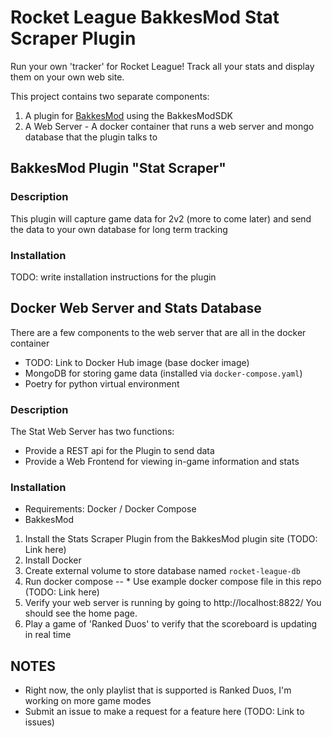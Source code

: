 # Rocket League BakkesMod Stat Scraper Plugin

Run your own 'tracker' for Rocket League!  Track all your stats and display them on your own web site.

This project contains two separate components:
1. A plugin for [BakkesMod](https://github.com/bakkesmodorg) using the BakkesModSDK
2. A Web Server - A docker container that runs a web server and mongo database that the plugin 
   talks to

## BakkesMod Plugin "Stat Scraper"

### Description
This plugin will capture game data for 2v2 (more to come later) and 
send the data to your own database for long term tracking

### Installation
TODO: write installation instructions for the plugin

## Docker Web Server and Stats Database
There are a few components to the web server that are all in the docker container

* TODO: Link to Docker Hub image (base docker image)
* MongoDB for storing game data (installed via `docker-compose.yaml`)
* Poetry for python virtual environment

### Description

The Stat Web Server has two functions:

* Provide a REST api for the Plugin to send data
* Provide a Web Frontend for viewing in-game information and stats

### Installation

* Requirements: Docker / Docker Compose
* BakkesMod

1. Install the Stats Scraper Plugin from the BakkesMod plugin site (TODO: Link here)
2. Install Docker
3. Create external volume to store database named `rocket-league-db`
4. Run docker compose -- * Use example docker compose file in this repo (TODO: Link here)
5. Verify your web server is running by going to http://localhost:8822/  You should see the home 
   page.
6. Play a game of 'Ranked Duos' to verify that the scoreboard is updating in real time

## NOTES
* Right now, the only playlist that is supported is Ranked Duos, I'm working on more game modes
* Submit an issue to make a request for a feature here (TODO: Link to issues)
